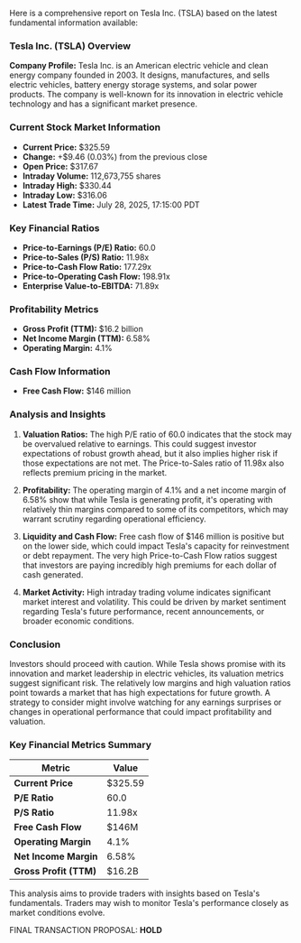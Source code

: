 Here is a comprehensive report on Tesla Inc. (TSLA) based on the latest fundamental information available:

### Tesla Inc. (TSLA) Overview

**Company Profile:**
Tesla Inc. is an American electric vehicle and clean energy company founded in 2003. It designs, manufactures, and sells electric vehicles, battery energy storage systems, and solar power products. The company is well-known for its innovation in electric vehicle technology and has a significant market presence.

### Current Stock Market Information
- **Current Price:** $325.59
- **Change:** +$9.46 (0.03%) from the previous close
- **Open Price:** $317.67
- **Intraday Volume:** 112,673,755 shares
- **Intraday High:** $330.44
- **Intraday Low:** $316.06
- **Latest Trade Time:** July 28, 2025, 17:15:00 PDT

### Key Financial Ratios
- **Price-to-Earnings (P/E) Ratio:** 60.0
- **Price-to-Sales (P/S) Ratio:** 11.98x
- **Price-to-Cash Flow Ratio:** 177.29x
- **Price-to-Operating Cash Flow:** 198.91x
- **Enterprise Value-to-EBITDA:** 71.89x

### Profitability Metrics
- **Gross Profit (TTM):** $16.2 billion
- **Net Income Margin (TTM):** 6.58%
- **Operating Margin:** 4.1%

### Cash Flow Information
- **Free Cash Flow:** $146 million

### Analysis and Insights
1. **Valuation Ratios:** The high P/E ratio of 60.0 indicates that the stock may be overvalued relative to earnings. This could suggest investor expectations of robust growth ahead, but it also implies higher risk if those expectations are not met. The Price-to-Sales ratio of 11.98x also reflects premium pricing in the market.

2. **Profitability:** The operating margin of 4.1% and a net income margin of 6.58% show that while Tesla is generating profit, it's operating with relatively thin margins compared to some of its competitors, which may warrant scrutiny regarding operational efficiency.

3. **Liquidity and Cash Flow:** Free cash flow of $146 million is positive but on the lower side, which could impact Tesla's capacity for reinvestment or debt repayment. The very high Price-to-Cash Flow ratios suggest that investors are paying incredibly high premiums for each dollar of cash generated.

4. **Market Activity:** High intraday trading volume indicates significant market interest and volatility. This could be driven by market sentiment regarding Tesla's future performance, recent announcements, or broader economic conditions.

### Conclusion
Investors should proceed with caution. While Tesla shows promise with its innovation and market leadership in electric vehicles, its valuation metrics suggest significant risk. The relatively low margins and high valuation ratios point towards a market that has high expectations for future growth. A strategy to consider might involve watching for any earnings surprises or changes in operational performance that could impact profitability and valuation.

### Key Financial Metrics Summary

| Metric                   | Value       |
|--------------------------|-------------|
| **Current Price**        | $325.59     |
| **P/E Ratio**           | 60.0        |
| **P/S Ratio**           | 11.98x      |
| **Free Cash Flow**      | $146M       |
| **Operating Margin**     | 4.1%        |
| **Net Income Margin**    | 6.58%       |
| **Gross Profit (TTM)**   | $16.2B      |

This analysis aims to provide traders with insights based on Tesla's fundamentals. Traders may wish to monitor Tesla's performance closely as market conditions evolve.

FINAL TRANSACTION PROPOSAL: **HOLD**